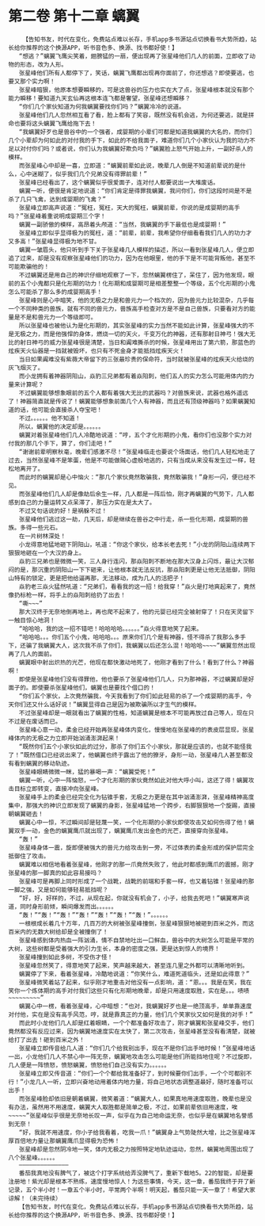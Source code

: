 # 第二卷 第十二章 螭翼
        【告知书友，时代在变化，免费站点难以长存，手机app多书源站点切换看书大势所趋，站长给你推荐的这个换源APP，听书音色多、换源、找书都好使！】
       “想逃？”螭翼飞鹰尖笑着，翅膀猛的一扇，便出现再了张星峰他们几人的前面，立即收了动物的形态，改为人形。
       张星峰他们所有人都停下了，笑话，螭翼飞鹰都出现再你面前了，你还想逃？即使要逃，也要又那个实力啊！
       张星峰暗狠，他原本想要瞬移的，可是这兽谷的压力也实在大了点，张星峰根本就没有那个能力瞬移！要知道九天玄仙再这根本连飞都是奢望，张星峰还想瞬移？
       “你们几个家伙知道为何我螭翼要找你们吗？”螭翼冷冷的说道。
       张星峰他们几人忽然相互看了看，脸上都有了笑容，既然没有机会逃，为何还要逃，就是拼命也要将这头螭翼飞鹰给拖下去！
       “我螭翼好歹也是兽谷中的一个强者，成婴期的小辈们可都是知道我螭翼的大名的，而你们几个小辈却为何如此的对付我的手下，如此的不给我面子，难道你们几个小家伙认为我的功力不足以对付你们吗？或者说，你们认为我螭翼好欺负吗？”螭翼脸上怒气开始上升，一副好杀人的模样。
       而张星峰心中却是一喜，立即道：“螭翼前辈如此说，晚辈几人倒是不知道前辈说的是什么，心中迷糊了，似乎我们几个兄弟没有得罪前辈！”
       张星峰已经看出了，这个螭翼似乎很爱面子，连对付人都要说出一大堆废话。
       螭翼一听，便很是肯定地说道：“你们肯定是得罪我螭翼，我问你们，你们这段时间是不是杀了几只飞禽，达到成婴期的飞禽？”
       张星峰立即高声说道：“冤枉，冤枉，天大的冤枉，螭翼前辈，你说的是成婴期的高手吗？”张星峰着重说明成婴期三个字！
       螭翼一副骄傲的模样，高昂着头颅道：“当然，我螭翼的手下最低也是成婴期！”
       张星峰立即似乎显得极为的冤枉，道：“前辈，前辈，我希望你仔细看看我们几人的功力才又多高！”张星峰显得极为地不甘。
       螭翼一皱眉头，他只听到手下关于张星峰几人模样的描述，所以一看到张星峰几人，便立即追了过来，却是没有观察张星峰他们的功力，因为在他眼里，他的手下是不可能背叛他，甚至不可能欺骗他的！
       不过螭翼还是用自己的神识仔细地观察了一下，忽然螭翼楞住了，呆住了，因为他发现，眼前的五个小鬼都只是化形期的功力！化形期和成婴期可是相差整整一个等级，五个化形期的小鬼怎么可能杀了那么多的成婴期高手！
       张星峰则是心中暗笑，他的无极之力是和兽元力一个档次的，因为兽元力比较混杂，几乎每一个不同种类的兽族，就有不同的兽元力，兽族高手检查对方是不是自己兽族，只要看对方的能量是不是和兽元力一个等级即可。
       所以张星峰也被他认为是化形期的，其实张星峰的实力当然不能如此计算，张星峰强大的不是无极之力，而是他强悍的身体，燃烧一切的天火，千变万化的神器，还有那射日神弓！强大无比的射日神弓的威力张星峰很是清楚，当日和阗难撕杀的时候，张星峰用出了第六箭，那蓝色的炫疾天火仙器是一挡就被毁坏，也只有不死金身才能抵挡炫疾天火！
       当日如果阗难没有紫薇大帝留下的三张最珍贵的保命符，当时就被张星峰的炫疾天火给烧的灰飞烟灭了。
       而小龙拥有着神器阴阳山，焱豹三兄弟都有着焱阳刺，他们五人的实力怎么可能用体内的力量来计算呢？
       不过螭翼能够想象眼前的五个人都有着强大无比的武器吗？对兽族来说，武器也格外遥远了！神器简直就是传说了！螭翼能够想象前面几个人有神器，而且还有顶级神器吗？如果螭翼知道的话，他可能会直接杀人夺宝吧！
       不过。。。。。。他不知道！
       所以，螭翼他的决定却是。。。。。。
       螭翼对着张星峰他们几人冷酷地说道：“哼，五个才化形期的小鬼，看你们也没那个实力对付我的那几个手下，算了，你们走吧！”
       “谢谢前辈明察秋毫，晚辈们感激不尽！”张星峰临走也要说个场面话，他们几人轻松地走了过去，当然张星峰不是笨蛋，他是不可能做贼心虚般地逃的，只有当成从来没有发生过一样，轻松地离开了。
       而此时的螭翼却是心中恼火：“那几个家伙竟然敢骗我，竟然敢骗我！”身形一闪，便已经不见。
       而张星峰他们几人却是像劫后余生一样，几人都是一阵后怕，刚才再螭翼的气势下，几人都感到自己的力量运转又点呆滞了，那压力实在是太大了。
       不过又句话说的好！是祸躲不过！
       张星峰他们逃过这一劫，几天后，却是继续在兽谷之中行走，杀一些化形期，成婴期的兽族。多得一些元石。
       在一片树林深处！
       小龙得意地猛地砸下阴阳山，吼道：“你这个家伙，给本长老去死！”小龙的阴阳山连续两下狠狠地砸在一个大汉的身上。
       焱豹三兄弟也是微微一笑，三人身行连闪，那焱阳刺不断地在那大汉身上闪烁，最让大汉郁闷的是，那沉重的阴阳山一下下砸来，让他根本就无法反抗，那焱阳刺更是让他无法抵御，阴阳山特有的锁定，更是把他给逼再那，无法移动，成为几人的活把子！
       焱豹老三焱火猛然吼道：“兄弟们，看看我的这一招！给我穿！”焱火是打地爽起来了，竟然像扔标枪一样，将手上的焱阳刺给扔了出去！
       “嘶~~~”
       那大汉终于无奈地倒再地上，再也爬不起来了，他的元婴已经完全被射穿了！只在天灵留下一触目惊心地洞！
       “哈哈哈，我的这一招不错吧！哈哈哈哈。。。。。。”焱火得意地笑了起来。
       “哈哈哈。。。你们五个小鬼，哈哈哈。。。原来你们几个是有神器，怪不得杀了我那么多手下，还骗了我螭翼大人，这次我不杀了你们，我螭翼以后还怎么混！哈哈哈~~~~”螭翼忽然出现再了几人的面前。
       螭翼眼中射出炽热的光芒，他现在都快激动地死了，他刚才看到了什么！看到了什么？神器啊！
       即使是张星峰他们没有得罪他，他也要杀了张星峰他们几人，只为那神器，不过螭翼却是好面子的。即使要杀张星峰他们，螭翼也是要找个借口的！
       “你们五个家伙，上次竟然骗我，今天我看到了你们如此轻易的杀了一个成婴期的高手，今天你们还又什么话好说！”螭翼显得自己是因为被欺骗所以才生气的模样。
       不过张星峰却是一眼就看出了螭翼的性格，知道螭翼是根本不可能再放过自己等人，现在只不过是在废话而已。
       张星峰心意一动，柔金已经开始再张星峰体内变化，慢慢地在张星峰的的表皮层显现，张星峰体内的无极之力立即开始汹涌澎湃起来！
       “既然你们五个小家伙如此的过分，那杀了你们五个小家伙，那就是应该的，也就不能怪我了！”既然借口已经说出来了，他螭翼也终于露出了他的獠牙，身形一动，张星峰几人甚至都没有看到螭翼的移动轨迹。
       张星峰眼睛微微一眯，猛的暴喝一声：“螭翼受死！”
       螭翼一听，心中一阵恼怒，一个才化形期的家伙竟然如此对他大呼小叫，这还了得！螭翼攻击目标立即转变，直接冲向张星峰。
       张星峰手上的柔金已经完全化为钻锥手套，无极之力更是在其中汹涌澎湃，张星峰精神高度集中，那强大的神识立即发现了螭翼的身影，张星峰猛地一个跨步，右脚狠狠地一个旋踢，直接朝螭翼砸去！
       螭翼心中一惊，不过瞬间却是轻蔑一笑，一个化形期的小家伙即使攻击又如何伤得了他！螭翼双手一动，金色的螭翼鹰爪就出现了，螭翼鹰爪发出金色的光芒，直接穿向张星峰。
       “轰！”
       张星峰身体一震，旋即便被强大的兽元力给攻击到一旁，不过体表的柔金形成的保护层完全抵御住了攻击。
       螭翼难以相信地看着张星峰，他刚才的那一爪竟然失败了，他此时都感到鹰爪的震撼，刚才张星峰的那一脚真的如此容易接吗？
       张星峰可是再脚上同时形成了一个战靴，战靴的前端和手套一样，也又着钻锥！张星峰的那一脚之强，又是如何能够轻易抵挡呢？
       “好，好，好样的，不过，从现在起，你就没有机会了，小子，给我去死吧！”螭翼寒声说道，同时身形前倾，瞬间爆发而出。。。。。。
       “轰！”“轰！”“轰！”“轰！”“轰！”“轰！”“轰！”。。。。。。
       一根根成长着几十万年，几百万的大树被张星峰撞倒，张星峰狠狠地被砸到百米之外，而这百米内的无数大树给却是全被撞倒了！
       张星峰感到体内热血一阵汹涌，情不自禁地吐出一口鲜血，兽谷中的大树怎么可能是平常的大树，这些树都是受着强大的引力生长，本身的密度之强，更是达到惊人的境界！
       张星峰撞到如此多树，不受伤才怪！
       张星峰忽然笑了，得意地笑了起来，笑声越来越大，甚至连几里之外都可以清晰地听到。
       螭翼停了下来，看着张星峰，冷酷地说道：“你笑什么，难道死道临头，还是如此得意？”
       张星峰微笑着站了起来，似乎刚才地重击对他没有一点影响，道：“恩。。。我是在笑，我在笑你一个炼体期的高手对付我们这些只有化形期地晚辈，却是只用速度取胜，实在是。。。啧啧~~~~~~~~~”
       螭翼心中一楞，看着张星峰，心中暗想：“也对，我螭翼好歹也是一绝顶高手，单单靠速度对付他，实在是没有高手风范，哼，就是靠真正的力量，他们几个笑家伙又如何是我的对手！”
       而此时小龙他们几人却是红着眼睛，一个个都准备好攻击了，刚才螭翼和张星峰交手，他们竟然都没有反应过来，因为螭翼地速度实在太快了，第二次攻击，张星峰甚至没有看清楚，就被给打了出去！砸到百米之外！
       张星峰立即传音给几人道：“你们几个给我别出手，现在不是你们出手地时候！”张星峰地话一出，小龙他们几人不禁心中一阵无奈，螭翼地攻击怎么可能是他们所能挡地住呢？不过旋即，几人便是一阵愤怒，愤怒螭翼，愤怒他们自己没有实力。。。。。。
       张星峰立即又传音道：“你们一个个都给我准备好了，到时候要你们出手，一个个可都别不行！”小龙几人一听，立即兴奋地动用着体内地力量，将自己地状态调整道最好，随时准备可以出手！
       而张星峰脸却依旧是朝着螭翼，微笑着道：“螭翼大人，如果真地用速度取胜，晚辈也是没有办法，虽然用不用速度，螭翼大人取胜都是简单之极，不过，如果前辈依旧用速度，唉~~~~~”张星峰似乎很是无奈地长叹一声，似乎在为自己地命运无奈，也似乎是在螭翼地名誉感到无奈！
       “好，我就不用速度，你小子给我看着，吃我一爪！”螭翼身上气势陡然大增，比之张星峰浑厚百倍地力量让那螭翼鹰爪显得极为恐怖！
       张星峰却是忽然阴冷地一笑，体内无极之力按照特定地轨迹运动，忽然，螭翼地周围出现了八个张星峰。。。。。。
       ——————————————
       番茄我真地没有脾气了，被这个打字系统给弄没脾气了，重新下载地5。22的智能，却是要注册地！紫光却是根本不熟练，速度慢地惊人！为这些事情，今天，这一章，番茄我终于开了新记录，五个半小时！一章五个半小时，平常两个半啊！明天起，番茄只能一天一章了！希望大家谅解！（未完待续）
       【告知书友，时代在变化，免费站点难以长存，手机app多书源站点切换看书大势所趋，站长给你推荐的这个换源APP，听书音色多、换源、找书都好使！】